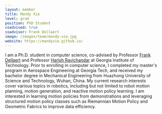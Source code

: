 ```yaml
---
layout: member
title: Mandy Xie
level: grad
position: PhD Student
coadvised: true
coadvisor: Frank Dellaert
image: /images/team/mandy-xie.jpg
website: https://mandyxie.github.io/
---
```




I am a Ph.D. student in computer science, co-advised by Professor [Frank Dellaert](http://www.cc.gatech.edu/~dellaert/FrankDellaert/Frank_Dellaert/Frank_Dellaert.html) and Professor [Harish Ravichandar](https://harishravichandar.com/) at Georgia Institute of Technology. Prior to enrolling in computer science, I completed my master's program in Aerospace Engineering at Georgia Tech, and received my bachelor degree in Mechanical Engineering from Huazhong University of Science and Technology, Wuhan, China. My current research interests cover various topics in robotics, including but not limited to robot motion planning, motion generation, and reactive motion policy learning. I am interested in learning motion policies from demonstrations and leveraging structured motion policy classes such as Riemannian Motion Policy and Geometric Fabrics to improve data efficiency.
